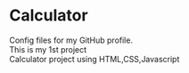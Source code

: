# Calculator
Config files for my GitHub profile.
<br>
This is my 1st project
<br>
Calculator project using HTML,CSS,Javascript
